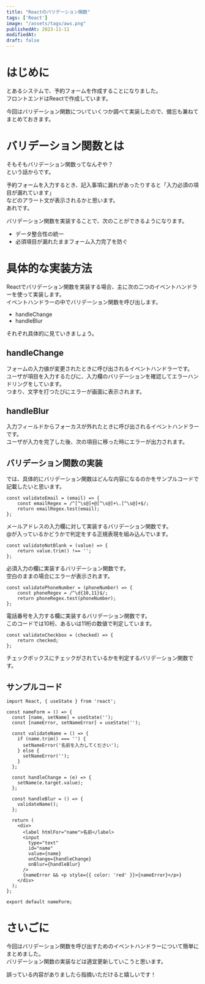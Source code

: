 ```yaml
---
title: "Reactのバリデーション関数"
tags: ['React']
image: "/assets/tags/aws.png"
publishedAt: 2023-11-11
modifiedAt:
draft: false
---
```

# はじめに
とあるシステムで、予約フォームを作成することになりました。  
フロントエンドはReactで作成しています。  

今回はバリデーション関数についていくつか調べて実装したので、備忘も兼ねてまとめておきます。  

# バリデーション関数とは
そもそもバリデーション関数ってなんぞや？  
という話からです。  

予約フォームを入力するとき、記入事項に漏れがあったりすると「入力必須の項目が漏れています」  
などのアラート文が表示されるかと思います。  
あれです。  

バリデーション関数を実装することで、次のことができるようになります。  
- データ整合性の統一
- 必須項目が漏れたままフォーム入力完了を防ぐ

# 具体的な実装方法
Reactでバリデーション関数を実装する場合、主に次の二つのイベントハンドラーを使って実装します。  
イベントハンドラーの中でバリデーション関数を呼び出します。  

- handleChange
- handleBlur

それぞれ具体的に見ていきましょう。  

## handleChange
フォームの入力値が変更されたときに呼び出されるイベントハンドラーです。  
ユーザが項目を入力するたびに、入力欄のバリデーションを確認してエラーハンドリングをしています。  
つまり、文字を打つたびにエラーが画面に表示されます。  

## handleBlur
入力フィールドからフォーカスが外れたときに呼び出されるイベントハンドラーです。  
ユーザが入力を完了した後、次の項目に移った時にエラーが出力されます。  

## バリデーション関数の実装
では、具体的にバリデーション関数はどんな内容になるのかをサンプルコードで記載したいと思います。  

``` React:validateEmail
const validateEmail = (email) => {
    const emailRegex = /^[^\s@]+@[^\s@]+\.[^\s@]+$/;
    return emailRegex.test(email);
};
```
メールアドレスの入力欄に対して実装するバリデーション関数です。  
@が入っているかどうかで判定をする正規表現を組み込んでいます。  

```React:validateNotBlank
const validateNotBlank = (value) => {
    return value.trim() !== '';
};
```
必須入力の欄に実装するバリデーション関数です。  
空白のままの場合にエラーが表示されます。  

```React:validatePhoneNumber
const validatePhoneNumber = (phoneNumber) => {
    const phoneRegex = /^\d{10,11}$/;
    return phoneRegex.test(phoneNumber);
};
```
電話番号を入力する欄に実装するバリデーション関数です。  
このコードでは10桁、あるいは11桁の数値で判定しています。  

```React:validateCheckbox
const validateCheckbox = (checked) => {
    return checked;
};
```
チェックボックスにチェックがされているかを判定するバリデーション関数です。  

## サンプルコード
```React:nameForm
import React, { useState } from 'react';

const nameForm = () => {
  const [name, setName] = useState('');
  const [nameError, setNameError] = useState('');

  const validateName = () => {
    if (name.trim() === '') {
      setNameError('名前を入力してください');
    } else {
      setNameError('');
    }
  };

  const handleChange = (e) => {
    setName(e.target.value);
  };

  const handleBlur = () => {
    validateName();
  };

  return (
    <div>
      <label htmlFor="name">名前</label>
      <input
        type="text"
        id="name"
        value={name}
        onChange={handleChange}
        onBlur={handleBlur}
      />
      {nameError && <p style={{ color: 'red' }}>{nameError}</p>}
    </div>
  );
};

export default nameForm;
```

# さいごに
今回はバリデーション関数を呼び出すためのイベントハンドラーについて簡単にまとめました。  
バリデーション関数の実装などは適宜更新していこうと思います。  

誤っている内容がありましたら指摘いただけると嬉しいです！  